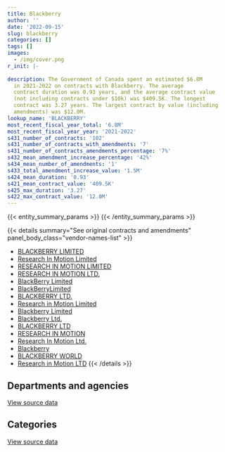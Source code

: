 ```yaml
---
title: Blackberry
author: ''
date: '2022-09-15'
slug: blackberry
categories: []
tags: []
images:
  - /img/cover.png
r_init: |-
  
description: The Government of Canada spent an estimated $6.8M
  in 2021-2022 on contracts with Blackberry. The average
  contract duration was 0.93 years, and the average contract value
  (not including contracts under $10k) was $409.5K. The longest
  contract was 3.27 years. The largest contract by value (including
  amendments) was $12.0M.
lookup_name: 'BLACKBERRY'
most_recent_fiscal_year_total: '6.8M'
most_recent_fiscal_year_year: '2021-2022'
s431_number_of_contracts: '102'
s431_number_of_contracts_with_amendments: '7'
s431_number_of_contracts_amendments_percentage: '7%'
s432_mean_amendment_increase_percentage: '42%'
s434_mean_number_of_amendments: '1'
s433_total_amendment_increase_value: '1.5M'
s424_mean_duration: '0.93'
s421_mean_contract_value: '409.5K'
s425_max_duration: '3.27'
s422_max_contract_value: '12.0M'
---
```


<script src="/rmarkdown-libs/htmlwidgets/htmlwidgets.js"></script>
<link href="/rmarkdown-libs/datatables-css/datatables-crosstalk.css" rel="stylesheet" />
<script src="/rmarkdown-libs/datatables-binding/datatables.js"></script>
<script src="/rmarkdown-libs/jquery/jquery-3.6.0.min.js"></script>
<link href="/rmarkdown-libs/dt-core-bootstrap/css/dataTables.bootstrap.min.css" rel="stylesheet" />
<link href="/rmarkdown-libs/dt-core-bootstrap/css/dataTables.bootstrap.extra.css" rel="stylesheet" />
<script src="/rmarkdown-libs/dt-core-bootstrap/js/jquery.dataTables.min.js"></script>
<script src="/rmarkdown-libs/dt-core-bootstrap/js/dataTables.bootstrap.min.js"></script>
<link href="/rmarkdown-libs/crosstalk/css/crosstalk.min.css" rel="stylesheet" />
<script src="/rmarkdown-libs/crosstalk/js/crosstalk.min.js"></script>
<script src="/rmarkdown-libs/htmlwidgets/htmlwidgets.js"></script>
<link href="/rmarkdown-libs/datatables-css/datatables-crosstalk.css" rel="stylesheet" />
<script src="/rmarkdown-libs/datatables-binding/datatables.js"></script>
<script src="/rmarkdown-libs/jquery/jquery-3.6.0.min.js"></script>
<link href="/rmarkdown-libs/dt-core-bootstrap/css/dataTables.bootstrap.min.css" rel="stylesheet" />
<link href="/rmarkdown-libs/dt-core-bootstrap/css/dataTables.bootstrap.extra.css" rel="stylesheet" />
<script src="/rmarkdown-libs/dt-core-bootstrap/js/jquery.dataTables.min.js"></script>
<script src="/rmarkdown-libs/dt-core-bootstrap/js/dataTables.bootstrap.min.js"></script>
<link href="/rmarkdown-libs/crosstalk/css/crosstalk.min.css" rel="stylesheet" />
<script src="/rmarkdown-libs/crosstalk/js/crosstalk.min.js"></script>

{{< entity_summary_params >}}
{{< /entity_summary_params >}}

{{< details summary="See original contracts and amendments" panel_body_class="vendor-names-list" >}}
- [BLACKBERRY LIMITED](https://search.open.canada.ca/en/ct/?sort=contract_value_f%20desc&page=1&search_text=%22BLACKBERRY%20LIMITED%22)
- [Research In Motion Limited](https://search.open.canada.ca/en/ct/?sort=contract_value_f%20desc&page=1&search_text=%22Research%20In%20Motion%20Limited%22)
- [RESEARCH IN MOTION LIMITED](https://search.open.canada.ca/en/ct/?sort=contract_value_f%20desc&page=1&search_text=%22RESEARCH%20IN%20MOTION%20LIMITED%22)
- [RESEARCH IN MOTION LTD.](https://search.open.canada.ca/en/ct/?sort=contract_value_f%20desc&page=1&search_text=%22RESEARCH%20IN%20MOTION%20LTD.%22)
- [BlackBerry Limited](https://search.open.canada.ca/en/ct/?sort=contract_value_f%20desc&page=1&search_text=%22BlackBerry%20Limited%22)
- [BlackBerryLimited](https://search.open.canada.ca/en/ct/?sort=contract_value_f%20desc&page=1&search_text=%22BlackBerryLimited%22)
- [BLACKBERRY LTD.](https://search.open.canada.ca/en/ct/?sort=contract_value_f%20desc&page=1&search_text=%22BLACKBERRY%20LTD.%22)
- [Research in Motion Limited](https://search.open.canada.ca/en/ct/?sort=contract_value_f%20desc&page=1&search_text=%22Research%20in%20Motion%20Limited%22)
- [Blackberry Limited](https://search.open.canada.ca/en/ct/?sort=contract_value_f%20desc&page=1&search_text=%22Blackberry%20Limited%22)
- [Blackberry Ltd.](https://search.open.canada.ca/en/ct/?sort=contract_value_f%20desc&page=1&search_text=%22Blackberry%20Ltd.%22)
- [BLACKBERRY LTD](https://search.open.canada.ca/en/ct/?sort=contract_value_f%20desc&page=1&search_text=%22BLACKBERRY%20LTD%22)
- [RESEARCH IN MOTION](https://search.open.canada.ca/en/ct/?sort=contract_value_f%20desc&page=1&search_text=%22RESEARCH%20IN%20MOTION%22)
- [Research In Motion Ltd.](https://search.open.canada.ca/en/ct/?sort=contract_value_f%20desc&page=1&search_text=%22Research%20In%20Motion%20Ltd.%22)
- [Blackberry](https://search.open.canada.ca/en/ct/?sort=contract_value_f%20desc&page=1&search_text=%22Blackberry%22)
- [BLACKBERRY WORLD](https://search.open.canada.ca/en/ct/?sort=contract_value_f%20desc&page=1&search_text=%22BLACKBERRY%20WORLD%22)
- [Research in Motion LTD](https://search.open.canada.ca/en/ct/?sort=contract_value_f%20desc&page=1&search_text=%22Research%20in%20Motion%20LTD%22)
{{< /details >}}

## Departments and agencies

<div id="htmlwidget-1" style="width:100%;height:auto;" class="datatables html-widget"></div>
<script type="application/json" data-for="htmlwidget-1">{"x":{"style":"bootstrap","filter":"none","vertical":false,"data":[["<a href=\"/departments/atssc-scdata/\">Administrative Tribunals Support Service of Canada<\/a>","<a href=\"/departments/cas-satj/\">Courts Administration Service<\/a>","<a href=\"/departments/cer-rec/\">Canada Energy Regulator<\/a>","<a href=\"/departments/cgc-ccg/\">Canadian Grain Commission<\/a>","<a href=\"/departments/chrc-ccdp/\">Canadian Human Rights Commission<\/a>","<a href=\"/departments/cihr-irsc/\">Canadian Institutes of Health Research<\/a>","<a href=\"/departments/cpc-cpp/\">Civilian Review and Complaints Commission for the RCMP<\/a>","<a href=\"/departments/crtc/\">Canadian Radio-television and Telecommunications Commission<\/a>","<a href=\"/departments/cta-otc/\">Canadian Transportation Agency<\/a>","<a href=\"/departments/dfatd-maecd/\">Global Affairs Canada<\/a>","<a href=\"/departments/dnd-mdn/\">National Defence<\/a>","<a href=\"/departments/elections/\">Elections Canada<\/a>","<a href=\"/departments/fcac-acfc/\">Financial Consumer Agency of Canada<\/a>","<a href=\"/departments/ic/\">Innovation, Science and Economic Development Canada<\/a>","<a href=\"/departments/nserc-crsng/\">Natural Sciences and Engineering Research Council of Canada<\/a>","<a href=\"/departments/oag-bvg/\">Office of the Auditor General of Canada<\/a>","<a href=\"/departments/ocol-clo/\">Office of the Commissioner of Official Languages<\/a>","<a href=\"/departments/opc-cpvp/\">Office of the Privacy Commissioner of Canada<\/a>","<a href=\"/departments/osfi-bsif/\">Office of the Superintendent of Financial Institutions Canada<\/a>","<a href=\"/departments/osgg-bsgg/\">Office of the Secretary to the Governor General<\/a>","<a href=\"/departments/pwgsc-tpsgc/\">Public Services and Procurement Canada<\/a>","<a href=\"/departments/rcmp-grc/\">Royal Canadian Mounted Police<\/a>","<a href=\"/departments/ssc-spc/\">Shared Services Canada<\/a>","<a href=\"/departments/tsb-bst/\">Transportation Safety Board of Canada<\/a>","<a href=\"/departments/wage/\">Department for Women and Gender Equality<\/a>"],[null,17558,22122.42,null,null,11012.81,null,null,null,28614.58,32205.69,40079.74,null,18030.19,33596.51,null,null,null,24224.83,6725.91,5426.05,null,3370409.13,null,null],[null,93564,17070.69,5126.66,null,null,null,40620.21,null,null,51011.15,68972.17,10477.54,18631.49,154002.95,113978.6,1181.17,null,32093.13,15153.3,19024.66,null,4760680.47,null,34174.62],[2034.21,11203.54,3414.14,43450.52,22090.98,9657.79,17900.69,41436.57,14753.62,null,207626.1,88596.4,null,127.04,46602.06,194497.86,73246.74,null,151813.4,3030.66,null,15820,7240080.99,14394.81,47196.93],[28501.1,90374.77,null,86424.69,15490.82,1937.91,21526.48,6684.42,50271.94,5661.76,285517.5,197716.83,null,11697.53,127279.09,122884.53,42664.26,19300.84,247439.84,49975.78,null,null,5104655.33,2668.95,284915.36]],"container":"<table class=\"table table-striped table-hover row-border order-column display\">\n  <thead>\n    <tr>\n      <th>Department<\/th>\n      <th>2018-2019<\/th>\n      <th>2019-2020<\/th>\n      <th>2020-2021<\/th>\n      <th>2021-2022<\/th>\n    <\/tr>\n  <\/thead>\n<\/table>","options":{"order":[[4,"desc"]],"pageLength":10,"autoWidth":true,"columnDefs":[{"targets":1,"render":"function(data, type, row, meta) {\n    return type !== 'display' ? data : DTWidget.formatCurrency(data, \"$\", 2, 3, \",\", \".\", true, null);\n  }"},{"targets":2,"render":"function(data, type, row, meta) {\n    return type !== 'display' ? data : DTWidget.formatCurrency(data, \"$\", 2, 3, \",\", \".\", true, null);\n  }"},{"targets":3,"render":"function(data, type, row, meta) {\n    return type !== 'display' ? data : DTWidget.formatCurrency(data, \"$\", 2, 3, \",\", \".\", true, null);\n  }"},{"targets":4,"render":"function(data, type, row, meta) {\n    return type !== 'display' ? data : DTWidget.formatCurrency(data, \"$\", 2, 3, \",\", \".\", true, null);\n  }"},{"width":"16%","targets":[1,2,3,4]},{"className":"dt-right","targets":[1,2,3,4]}],"orderClasses":false}},"evals":["options.columnDefs.0.render","options.columnDefs.1.render","options.columnDefs.2.render","options.columnDefs.3.render"],"jsHooks":[]}</script>
<p class="text-right">
<a href="https://github.com/GoC-Spending/contracts-data/tree/main/data/out/vendors/blackberry/summary_by_fiscal_year_by_department.csv" class="source-data-link btn btn-link">View source data</a>
</p>

## Categories

<div id="htmlwidget-2" style="width:100%;height:auto;" class="datatables html-widget"></div>
<script type="application/json" data-for="htmlwidget-2">{"x":{"style":"bootstrap","filter":"none","vertical":false,"data":[["<a href=\"/categories/defence/\">Defence<\/a>","<a href=\"/categories/professional_services/\">Professional services<\/a>","<a href=\"/categories/information_technology/\">Information technology<\/a>"],[32205.69,5426.05,3572374.11],[51011.15,19024.66,5365727],[207626.1,15820,8025528.95],[285517.5,null,6518072.2]],"container":"<table class=\"table table-striped table-hover row-border order-column display\">\n  <thead>\n    <tr>\n      <th>Category<\/th>\n      <th>2018-2019<\/th>\n      <th>2019-2020<\/th>\n      <th>2020-2021<\/th>\n      <th>2021-2022<\/th>\n    <\/tr>\n  <\/thead>\n<\/table>","options":{"order":[[4,"desc"]],"dom":"t","pageLength":30,"autoWidth":true,"columnDefs":[{"targets":1,"render":"function(data, type, row, meta) {\n    return type !== 'display' ? data : DTWidget.formatCurrency(data, \"$\", 2, 3, \",\", \".\", true, null);\n  }"},{"targets":2,"render":"function(data, type, row, meta) {\n    return type !== 'display' ? data : DTWidget.formatCurrency(data, \"$\", 2, 3, \",\", \".\", true, null);\n  }"},{"targets":3,"render":"function(data, type, row, meta) {\n    return type !== 'display' ? data : DTWidget.formatCurrency(data, \"$\", 2, 3, \",\", \".\", true, null);\n  }"},{"targets":4,"render":"function(data, type, row, meta) {\n    return type !== 'display' ? data : DTWidget.formatCurrency(data, \"$\", 2, 3, \",\", \".\", true, null);\n  }"},{"width":"16%","targets":[1,2,3,4]},{"className":"dt-right","targets":[1,2,3,4]}],"orderClasses":false,"lengthMenu":[10,25,30,50,100]}},"evals":["options.columnDefs.0.render","options.columnDefs.1.render","options.columnDefs.2.render","options.columnDefs.3.render"],"jsHooks":[]}</script>
<p class="text-right">
<a href="https://github.com/GoC-Spending/contracts-data/tree/main/data/out/vendors/blackberry/summary_by_fiscal_year_by_category.csv" class="source-data-link btn btn-link">View source data</a>
</p>
